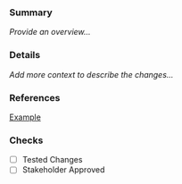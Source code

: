 ### Summary
_Provide an overview..._
### Details
_Add more context to describe the changes..._
### References
[Example](www.google.com)
### Checks
- [ ] Tested Changes
- [ ] Stakeholder Approved
